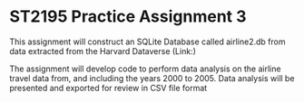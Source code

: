 
# ST2195 Practice Assignment 3

This assignment will construct an SQLite Database called airline2.db from data
extracted from the Harvard Dataverse (Link:)

The assignment will develop code to perform data analysis on the airline travel data
from, and including the years 2000 to 2005. Data analysis will be presented and exported for review
in CSV file format
